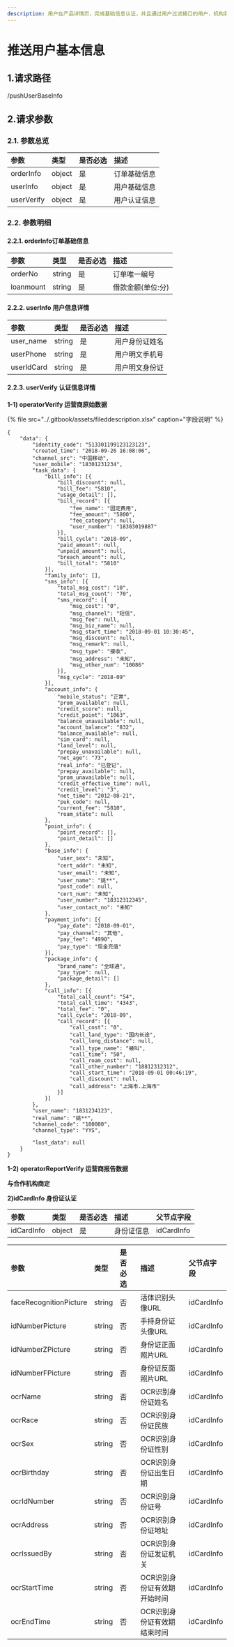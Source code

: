 ```yaml
---
description: 用户在产品详情页，完成基础信息认证，并且通过用户过滤接口的用户，机构将向平台推送用户基础信息
---
```


# 推送用户基本信息

## 1.请求路径

/pushUserBaseInfo

## 2.请求参数

### 2.1. 参数总览 <a id="&#x53C2;&#x6570;&#x603B;&#x89C8;"></a>

| 参数 | 类型 | 是否必选 | 描述 |
| :--- | :--- | :--- | :--- |
| orderInfo | object | 是 | 订单基础信息 |
| userInfo | object | 是 | 用户基础信息 |
| userVerify | object | 是 | 用户认证信息 |

### 2.2. 参数明细 <a id="&#x53C2;&#x6570;&#x660E;&#x7EC6;"></a>

#### 2.2.1. orderInfo订单基础信息

| 参数 | 类型 | 是否必选 | 描述 |
| :--- | :--- | :--- | :--- |
| orderNo | string | 是 | 订单唯一编号 |
| loanmount | string | 是 | 借款金额\(单位:分\) |

#### 2.2.2. userInfo 用户信息详情 <a id="user_info"></a>

| 参数 | 类型 | 是否必选 | 描述 |
| :--- | :--- | :--- | :--- |
| user\_name | string | 是 | 用户身份证姓名 |
| userPhone | string | 是 | 用户明文手机号 |
| userIdCard | string | 是 | 用户明文身份证 |

#### 2.2.3. userVerify 认证信息详情 <a id="user_verify"></a>

**1-1\) operatorVerify 运营商原始数据**

{% file src="../.gitbook/assets/fileddescription.xlsx" caption="字段说明" %}

```text
{
	"data": {
		"identity_code": "513301199123123123",
		"created_time": "2018-09-26 16:08:06",
		"channel_src": "中国移动",
		"user_mobile": "18301231234",
		"task_data": {
			"bill_info": [{
				"bill_discount": null,
				"bill_fee": "5810",
				"usage_detail": [],
				"bill_record": [{
					"fee_name": "固定费用",
					"fee_amount": "5800",
					"fee_category": null,
					"user_number": "18303019887"
				}],
				"bill_cycle": "2018-09",
				"paid_amount": null,
				"unpaid_amount": null,
				"breach_amount": null,
				"bill_total": "5810"
			}],
			"family_info": [],
			"sms_info": [{
				"total_msg_cost": "10",
				"total_msg_count": "70",
				"sms_record": [{
					"msg_cost": "0",
					"msg_channel": "短信",
					"msg_fee": null,
					"msg_biz_name": null,
					"msg_start_time": "2018-09-01 10:30:45",
					"msg_discount": null,
					"msg_remark": null,
					"msg_type": "接收",
					"msg_address": "未知",
					"msg_other_num": "10086"
				}],
				"msg_cycle": "2018-09"
			}],
			"account_info": {
				"mobile_status": "正常",
				"prom_available": null,
				"credit_score": null,
				"credit_point": "1063",
				"balance_unavailable": null,
				"account_balance": "832",
				"balance_available": null,
				"sim_card": null,
				"land_level": null,
				"prepay_unavailable": null,
				"net_age": "73",
				"real_info": "已登记",
				"prepay_available": null,
				"prom_unavailable": null,
				"credit_effective_time": null,
				"credit_level": "3",
				"net_time": "2012-08-21",
				"puk_code": null,
				"current_fee": "5810",
				"roam_state": null
			},
			"point_info": {
				"point_record": [],
				"point_detail": []
			},
			"base_info": {
				"user_sex": "未知",
				"cert_addr": "未知",
				"user_email": "未知",
				"user_name": "姚**",
				"post_code": null,
				"cert_num": "未知",
				"user_number": "18312312345",
				"user_contact_no": "未知"
			},
			"payment_info": [{
				"pay_date": "2018-09-01",
				"pay_channel": "其他",
				"pay_fee": "4990",
				"pay_type": "现金充值"
			}],
			"package_info": {
				"brand_name": "全球通",
				"pay_type": null,
				"package_detail": []
			},
			"call_info": [{
				"total_call_count": "54",
				"total_call_time": "4343",
				"total_fee": "0",
				"call_cycle": "2018-09",
				"call_record": [{
					"call_cost": "0",
					"call_land_type": "国内长途",
					"call_long_distance": null,
					"call_type_name": "被叫",
					"call_time": "50",
					"call_roam_cost": null,
					"call_other_number": "18812312312",
					"call_start_time": "2018-09-01 00:46:19",
					"call_discount": null,
					"call_address": "上海市.上海市"
				}]
			}]
		},
		"user_name": "1831234123",
		"real_name": "姚**",
		"channel_code": "100000",
		"channel_type": "YYS",
		
		"lost_data": null
	}
}
```

**1-2\) operatorReportVerify 运营商报告数据**

**与合作机构商定**

**2\)idCardInfo 身份证认证**

| 参数 | 类型 | 是否必选 | 描述 | 父节点字段 |
| :--- | :--- | :--- | :--- | :--- |
| idCardInfo | object | 是 | 身份证信息 | idCardInfo |

| 参数 | 类型 | 是否必选 | 描述 | 父节点字段 |
| :--- | :--- | :--- | :--- | :--- |
| faceRecognitionPicture | string | 否 | 活体识别头像URL | idCardInfo |
| idNumberPicture | string | 否 | 手持身份证头像URL | idCardInfo |
| idNumberZPicture | string | 否 | 身份证正面照片URL | idCardInfo |
| idNumberFPicture | string | 否 | 身份证反面照片URL | idCardInfo |
| ocrName | string | 否 | OCR识别身份证姓名 | idCardInfo |
| ocrRace | string | 否 | OCR识别身份证民族 | idCardInfo |
| ocrSex | string | 否 | OCR识别身份证性别 | idCardInfo |
| ocrBirthday | string | 否 | OCR识别身份证出生日期 | idCardInfo |
| ocrIdNumber | string | 否 | OCR识别身份证号 | idCardInfo |
| ocrAddress | string | 否 | OCR识别身份证地址 | idCardInfo |
| ocrIssuedBy | string | 否 | OCR识别身份证发证机关 | idCardInfo |
| ocrStartTime | string | 否 | OCR识别身份证有效期开始时间 | idCardInfo |
| ocrEndTime | string | 否 | OCR识别身份证有效期结束时间 | idCardInfo |

